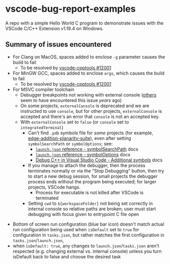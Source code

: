 # vscode-bug-report-examples
A repo with a simple Hello World C program to demonstrate issues with the VSCode C/C++ Extension v1.19.4 on Windows.

## Summary of issues encountered
* For Clang on MacOS, spaces added to enclose `-g` parameter causes the build to fail
    * To be resolved by [vscode-cpptools #12001](https://github.com/microsoft/vscode-cpptools/issues/12001)
* For MinGW GCC, spaces added to enclose `args`, which causes the build to fail
    * To be resolved by [vscode-cpptools #12001](https://github.com/microsoft/vscode-cpptools/issues/12001)
* For MSVC compiler toolchain
    * Debugger breakpoints not working with external console ([others](https://stackoverflow.com/questions/53108690/visual-studio-code-c-debugger-doesnt-start) seem to have encountered this issue _years_ ago)
    * On some projects, `externalConsole` is deprecated and we are instructed to use `console`, but for other projects, `externalConsole` is accepted and there's an error that `console` is not an accepted key.
    * With `externalConsole` set to `false` (or `console` set to `integratedTerminal`)
        * Can't find `.pdb` symbols file for _some_ projects (for example, [edge-addition-planarity-suite](https://github.com/graph-algorithms/edge-addition-planarity-suite)), even after setting `symbolSearchPath` or `symbolOptions`; see:
            * [`launch.json` reference - symbolSearchPath](https://code.visualstudio.com/docs/cpp/launch-json-reference#_symbolsearchpath) docs
            * [`launch.json` reference - symbolOptions](https://code.visualstudio.com/docs/cpp/launch-json-reference#_symbol-options) docs
            * [Debug C++ in Visual Studio Code - Additional symbols](https://code.visualstudio.com/docs/cpp/cpp-debug#_additional-symbols) docs
        * If you manage to attach the debugger, then the process terminates normally or via the "Stop Debugging" button, then try to start a new debug session, for small projects the debugger process ends without the program being executed; for larger projects, VSCode hangs.
            * Process for executable is not killed after VSCode is terminated
        * Setting `cwd` to `${workspaceFolder}` not being set correctly in internal console so relative paths are broken; user must start debugging with focus given to entrypoint C file open
- Bottom of screen run configuration (blue bar icon) doesn't match actual run configuration being used when `isDefault` set to `true` for configuration in `tasks.json`, but rather matches the first configuration in `tasks.json`/`launch.json`,
- when `isDefault: true`, any changes to `launch.json`/`tasks.json` aren't respected (e.g. changing external vs. internal console) unless you turn isDefault back to false and choose the desired task
